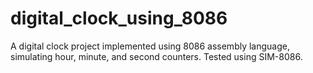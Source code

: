 # digital_clock_using_8086
A digital clock project implemented using 8086 assembly language, simulating hour, minute, and second counters. Tested using SIM-8086.

